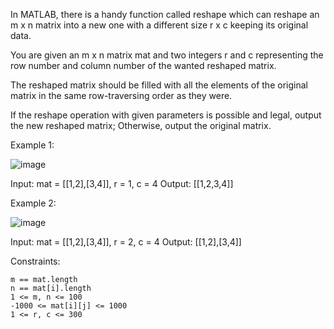 In MATLAB, there is a handy function called reshape which can reshape an m x n matrix into a new one with a different size r x c keeping its original data.

You are given an m x n matrix mat and two integers r and c representing the row number and column number of the wanted reshaped matrix.

The reshaped matrix should be filled with all the elements of the original matrix in the same row-traversing order as they were.

If the reshape operation with given parameters is possible and legal, output the new reshaped matrix; Otherwise, output the original matrix.

 

Example 1:

![image](https://assets.leetcode.com/uploads/2021/04/24/reshape1-grid.jpg)

Input: mat = [[1,2],[3,4]], r = 1, c = 4
Output: [[1,2,3,4]]

Example 2:

![image](https://assets.leetcode.com/uploads/2021/04/24/reshape2-grid.jpg)

Input: mat = [[1,2],[3,4]], r = 2, c = 4
Output: [[1,2],[3,4]]

 

Constraints:

    m == mat.length
    n == mat[i].length
    1 <= m, n <= 100
    -1000 <= mat[i][j] <= 1000
    1 <= r, c <= 300

